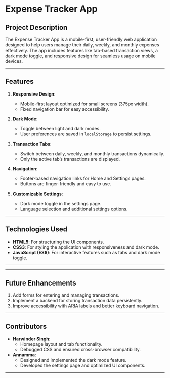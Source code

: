 

# **Expense Tracker App**

## **Project Description**
The Expense Tracker App is a mobile-first, user-friendly web application designed to help users manage their daily, weekly, and monthly expenses effectively. The app includes features like tab-based transaction views, a dark mode toggle, and responsive design for seamless usage on mobile devices.

---

## **Features**
1. **Responsive Design**:
   - Mobile-first layout optimized for small screens (375px width).
   - Fixed navigation bar for easy accessibility.

2. **Dark Mode**:
   - Toggle between light and dark modes.
   - User preferences are saved in `localStorage` to persist settings.

3. **Transaction Tabs**:
   - Switch between daily, weekly, and monthly transactions dynamically.
   - Only the active tab’s transactions are displayed.

4. **Navigation**:
   - Footer-based navigation links for Home and Settings pages.
   - Buttons are finger-friendly and easy to use.

5. **Customizable Settings**:
   - Dark mode toggle in the settings page.
   - Language selection and additional settings options.

---

## **Technologies Used**
- **HTML5**: For structuring the UI components.
- **CSS3**: For styling the application with responsiveness and dark mode.
- **JavaScript (ES6)**: For interactive features such as tabs and dark mode toggle.

---

---

## **Future Enhancements**
1. Add forms for entering and managing transactions.
2. Implement a backend for storing transaction data persistently.
3. Improve accessibility with ARIA labels and better keyboard navigation.

---

## **Contributors**
- **Harwinder Singh**:
  - Homepage layout and tab functionality.
  - Debugged CSS and ensured cross-browser compatibility.
- **Annamma**:
  - Designed and implemented the dark mode feature.
  - Developed the settings page and optimized UI components.

---
